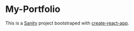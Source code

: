 # My-Portfolio

This is a [Sanity](https://www.sanity.io/)  project bootstraped with [create-react-app](https://github.com/vercel/next.js/tree/canary/packages/create-next-app).

